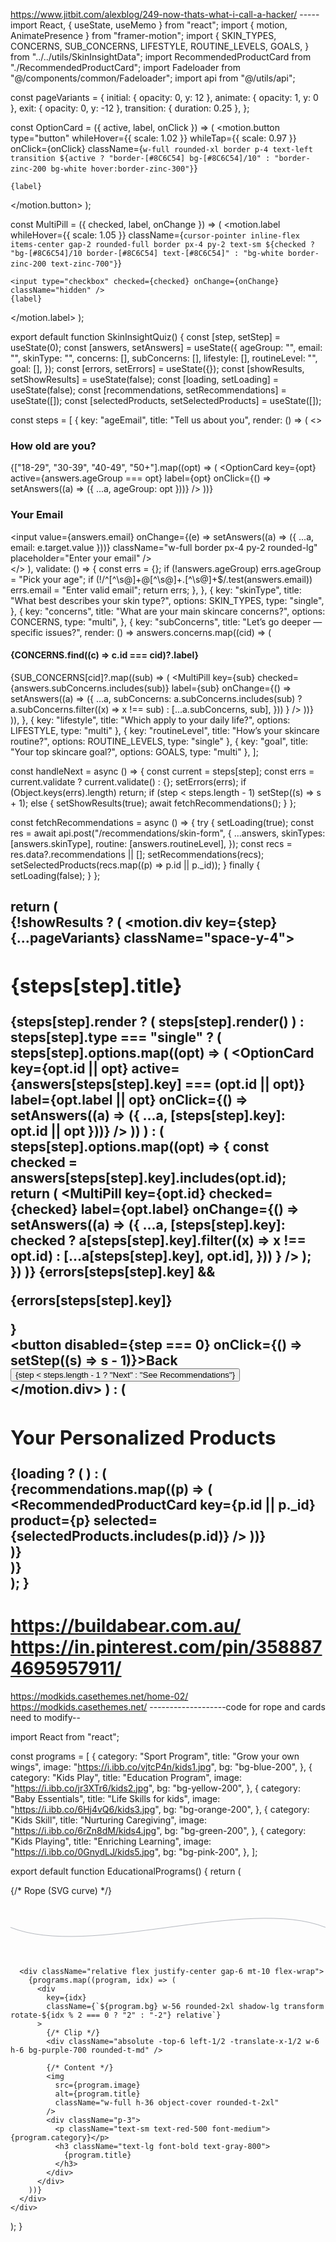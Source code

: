 https://www.jitbit.com/alexblog/249-now-thats-what-i-call-a-hacker/ -----
import React, { useState, useMemo } from "react";
import { motion, AnimatePresence } from "framer-motion";
import {
  SKIN_TYPES,
  CONCERNS,
  SUB_CONCERNS,
  LIFESTYLE,
  ROUTINE_LEVELS,
  GOALS,
} from "../../utils/SkinInsightData";
import RecommendedProductCard from "./RecommendedProductCard";
import Fadeloader from "@/components/common/Fadeloader";
import api from "@/utils/api";

const pageVariants = {
  initial: { opacity: 0, y: 12 },
  animate: { opacity: 1, y: 0 },
  exit: { opacity: 0, y: -12 },
  transition: { duration: 0.25 },
};

const OptionCard = ({ active, label, onClick }) => (
  <motion.button
    type="button"
    whileHover={{ scale: 1.02 }}
    whileTap={{ scale: 0.97 }}
    onClick={onClick}
    className={`w-full rounded-xl border p-4 text-left transition
      ${active ? "border-[#8C6C54] bg-[#8C6C54]/10" : "border-zinc-200 bg-white hover:border-zinc-300"}`}
  >
    {label}
  </motion.button>
);

const MultiPill = ({ checked, label, onChange }) => (
  <motion.label
    whileHover={{ scale: 1.05 }}
    className={`cursor-pointer inline-flex items-center gap-2 rounded-full border px-4 py-2 text-sm
      ${checked ? "bg-[#8C6C54]/10 border-[#8C6C54] text-[#8C6C54]" : "bg-white border-zinc-200 text-zinc-700"}`}
  >
    <input type="checkbox" checked={checked} onChange={onChange} className="hidden" />
    {label}
  </motion.label>
);

export default function SkinInsightQuiz() {
  const [step, setStep] = useState(0);
  const [answers, setAnswers] = useState({
    ageGroup: "",
    email: "",
    skinType: "",
    concerns: [],
    subConcerns: [],
    lifestyle: [],
    routineLevel: "",
    goal: [],
  });
  const [errors, setErrors] = useState({});
  const [showResults, setShowResults] = useState(false);
  const [loading, setLoading] = useState(false);
  const [recommendations, setRecommendations] = useState([]);
  const [selectedProducts, setSelectedProducts] = useState([]);

  const steps = [
    {
      key: "ageEmail",
      title: "Tell us about you",
      render: () => (
        <>
          <div>
            <h3>How old are you?</h3>
            {["18-29", "30-39", "40-49", "50+"].map((opt) => (
              <OptionCard
                key={opt}
                active={answers.ageGroup === opt}
                label={opt}
                onClick={() => setAnswers((a) => ({ ...a, ageGroup: opt }))}
              />
            ))}
          </div>
          <div>
            <h3>Your Email</h3>
            <input
              value={answers.email}
              onChange={(e) => setAnswers((a) => ({ ...a, email: e.target.value }))}
              className="w-full border px-4 py-2 rounded-lg"
              placeholder="Enter your email"
            />
          </div>
        </>
      ),
      validate: () => {
        const errs = {};
        if (!answers.ageGroup) errs.ageGroup = "Pick your age";
        if (!/^[^\s@]+@[^\s@]+\.[^\s@]+$/.test(answers.email)) errs.email = "Enter valid email";
        return errs;
      },
    },
    {
      key: "skinType",
      title: "What best describes your skin type?",
      options: SKIN_TYPES,
      type: "single",
    },
    {
      key: "concerns",
      title: "What are your main skincare concerns?",
      options: CONCERNS,
      type: "multi",
    },
    {
      key: "subConcerns",
      title: "Let’s go deeper — specific issues?",
      render: () =>
        answers.concerns.map((cid) => (
          <div key={cid}>
            <h4>{CONCERNS.find((c) => c.id === cid)?.label}</h4>
            {SUB_CONCERNS[cid]?.map((sub) => (
              <MultiPill
                key={sub}
                checked={answers.subConcerns.includes(sub)}
                label={sub}
                onChange={() =>
                  setAnswers((a) => ({
                    ...a,
                    subConcerns: a.subConcerns.includes(sub)
                      ? a.subConcerns.filter((x) => x !== sub)
                      : [...a.subConcerns, sub],
                  }))
                }
              />
            ))}
          </div>
        )),
    },
    { key: "lifestyle", title: "Which apply to your daily life?", options: LIFESTYLE, type: "multi" },
    { key: "routineLevel", title: "How’s your skincare routine?", options: ROUTINE_LEVELS, type: "single" },
    { key: "goal", title: "Your top skincare goal?", options: GOALS, type: "multi" },
  ];

  const handleNext = async () => {
    const current = steps[step];
    const errs = current.validate ? current.validate() : {};
    setErrors(errs);
    if (Object.keys(errs).length) return;
    if (step < steps.length - 1) setStep((s) => s + 1);
    else {
      setShowResults(true);
      await fetchRecommendations();
    }
  };

  const fetchRecommendations = async () => {
    try {
      setLoading(true);
      const res = await api.post("/recommendations/skin-form", {
        ...answers,
        skinTypes: [answers.skinType],
        routine: [answers.routineLevel],
      });
      const recs = res.data?.recommendations || [];
      setRecommendations(recs);
      setSelectedProducts(recs.map((p) => p.id || p._id));
    } finally {
      setLoading(false);
    }
  };

  return (
    <div className="max-w-3xl mx-auto p-6">
      {!showResults ? (
        <AnimatePresence mode="wait">
          <motion.div key={step} {...pageVariants} className="space-y-4">
            <h2 className="text-xl font-semibold">{steps[step].title}</h2>
            {steps[step].render ? (
              steps[step].render()
            ) : steps[step].type === "single" ? (
              steps[step].options.map((opt) => (
                <OptionCard
                  key={opt.id || opt}
                  active={answers[steps[step].key] === (opt.id || opt)}
                  label={opt.label || opt}
                  onClick={() => setAnswers((a) => ({ ...a, [steps[step].key]: opt.id || opt }))}
                />
              ))
            ) : (
              steps[step].options.map((opt) => {
                const checked = answers[steps[step].key].includes(opt.id);
                return (
                  <MultiPill
                    key={opt.id}
                    checked={checked}
                    label={opt.label}
                    onChange={() =>
                      setAnswers((a) => ({
                        ...a,
                        [steps[step].key]: checked
                          ? a[steps[step].key].filter((x) => x !== opt.id)
                          : [...a[steps[step].key], opt.id],
                      }))
                    }
                  />
                );
              })
            )}
            {errors[steps[step].key] && <p className="text-red-500">{errors[steps[step].key]}</p>}
            <div className="flex justify-between mt-6">
              <button disabled={step === 0} onClick={() => setStep((s) => s - 1)}>Back</button>
              <button onClick={handleNext}>{step < steps.length - 1 ? "Next" : "See Recommendations"}</button>
            </div>
          </motion.div>
        </AnimatePresence>
      ) : (
        <div>
          <h2>Your Personalized Products</h2>
          {loading ? (
            <Fadeloader />
          ) : (
            <div className="grid gap-4 md:grid-cols-3">
              {recommendations.map((p) => (
                <RecommendedProductCard key={p.id || p._id} product={p} selected={selectedProducts.includes(p.id)} />
              ))}
            </div>
          )}
        </div>
      )}
    </div>
  );
}
-----------------------------------------------------------
https://buildabear.com.au/
https://in.pinterest.com/pin/3588874695957911/
=========================================
https://modkids.casethemes.net/home-02/
https://modkids.casethemes.net/
-------------------code for rope and cards need to modify--

import React from "react";

const programs = [
  {
    category: "Sport Program",
    title: "Grow your own wings",
    image: "https://i.ibb.co/vjtcP4n/kids1.jpg",
    bg: "bg-blue-200",
  },
  {
    category: "Kids Play",
    title: "Education Program",
    image: "https://i.ibb.co/jr3XTr6/kids2.jpg",
    bg: "bg-yellow-200",
  },
  {
    category: "Baby Essentials",
    title: "Life Skills for kids",
    image: "https://i.ibb.co/6Hj4vQ6/kids3.jpg",
    bg: "bg-orange-200",
  },
  {
    category: "Kids Skill",
    title: "Nurturing Caregiving",
    image: "https://i.ibb.co/6rZn8dM/kids4.jpg",
    bg: "bg-green-200",
  },
  {
    category: "Kids Playing",
    title: "Enriching Learning",
    image: "https://i.ibb.co/0GnydLJ/kids5.jpg",
    bg: "bg-pink-200",
  },
];

export default function EducationalPrograms() {
  return (
    <div className="relative w-full py-12 bg-gray-50">
      {/* Rope (SVG curve) */}
      <svg
        className="absolute top-0 left-0 w-full h-40"
        viewBox="0 0 1000 200"
        preserveAspectRatio="none"
      >
        <path
          d="M0,100 C250,200 750,0 1000,100"
          stroke="#6b7280"
          strokeWidth="3"
          fill="transparent"
        />
      </svg>

      <div className="relative flex justify-center gap-6 mt-10 flex-wrap">
        {programs.map((program, idx) => (
          <div
            key={idx}
            className={`${program.bg} w-56 rounded-2xl shadow-lg transform rotate-${idx % 2 === 0 ? "2" : "-2"} relative`}
          >
            {/* Clip */}
            <div className="absolute -top-6 left-1/2 -translate-x-1/2 w-6 h-6 bg-purple-700 rounded-t-md" />

            {/* Content */}
            <img
              src={program.image}
              alt={program.title}
              className="w-full h-36 object-cover rounded-t-2xl"
            />
            <div className="p-3">
              <p className="text-sm text-red-500 font-medium">{program.category}</p>
              <h3 className="text-lg font-bold text-gray-800">
                {program.title}
              </h3>
            </div>
          </div>
        ))}
      </div>
    </div>
  );
}

